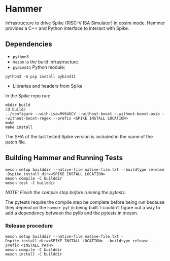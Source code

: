 # Hammer

Infrastructure to drive Spike (RISC-V ISA Simulator) in cosim mode. Hammer provides a C++ and Python interface to interact with Spike.

## Dependencies

* `python3`
* `meson` is the build infrastructure.
* `pybind11` Python module:
```
python3 -m pip install pybind11
```
* Libraries and headers from Spike

In the Spike repo run:

```
mkdir build
cd build/
../configure --with-isa=RV64GCV --without-boost --without-boost-asio --without-boost-regex --prefix <SPIKE INSTALL LOCATION>
make
make install
```

The SHA of the last tested Spike version is included in the name of the patch file.

## Building Hammer and Running Tests

```
meson setup builddir --native-file native-file.txt --buildtype release -Dspike_install_dir=<SPIKE INSTALL LOCATION>
meson compile -C builddir
meson test -C builddir
```

*NOTE: Finish the compile step before running the pytests.*

The pytests require the compile step be complete before being run because
they depend on the `hammer.pylib` being built. I couldn't figure out a way to add
a dependency between the pylib and the pytests in meson.

### Release procedure

```
meson setup builddir --native-file native-file.txt -Dspike_install_dir=<SPIKE INSTALL LOCATION> --buildtype release --prefix <INSTALL PATH>
meson compile -C builddir
meson install -C builddir
```
